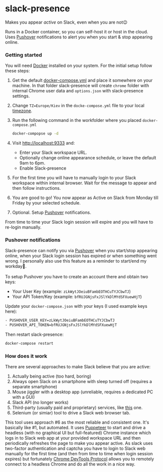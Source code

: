 # slack-presence

Makes you appear _active_ on Slack, even when you are not😉

Runs in a Docker container, so you can self-host it or host in the cloud.</br>
Uses [Pushover](https://pushover.net/) notifications to alert you when you start & stop appearing
online.

### Getting started

You will need [Docker](https://docs.docker.com/get-docker/) installed on your system.
For the initial setup follow these steps:

1. Get the
   default [docker-compose.yml](https://raw.githubusercontent.com/smaug-fm/slack-presence/master/docker-compose.yml)
   and place it somewhere on your machine. In that folder slack-presence will create `chrome` folder
   with internal Chrome user data
   and `options.json` with slack-presence settings.

2. Change `TZ=Europe/Kiev` in the `docke-compose.yml` file to your
   local [timezone](https://en.wikipedia.org/wiki/List_of_tz_database_time_zones).
3. Run the following command in the workfolder where you placed `docker-compose.yml`
   ```bash
   docker-compopse up -d
   ```
4. Visit [http://localhost:9333](http://localhost:9333) and:
    - Enter your Slack workspace URL.
    - Optionally change online appearance schedule, or leave the default 9am to 6pm.
    - Enable Slack-presence
5. For the first time you will have to manually login to your Slack workspace within internal
   browser. Wait for the message to appear and then follow instructions.
6. You are good to go! You now appear as Active on Slack from Monday till Friday by your selected
   schedule.
7. Optional. Setup [Pushover](https://pushover.net/) notifications.

From time to time your Slack login session will expire and you will have to re-login manually.

### Pushover notifications

Slack-presence can notify you via [Pushover](https://pushover.net/) when you start/stop appearing
online, when your Slack login session has expired or when something went wrong.
I personally also use this feature as a reminder to start/end my workday🙂.
<br/>
<br/>
To setup Pushover you have to create an account there and obtain two keys:

- Your User Key (example: `zLkWytJOeiuBFambEOTHCuTYJCbwTJ`)
- Your API Token/Key (example: `bfRUJGNjsFxJSlYkDlMYdSFXuewHjT`)

Update your `docker-compose.json` with your keys (I used example keys here):

```bash
- PUSHOVER_USER_KEY=zLkWytJOeiuBFambEOTHCuTYJCbwTJ
- PUSHOVER_API_TOKEN=bfRUJGNjsFxJSlYkDlMYdSFXuewHjT
```

Then restart slack-presence:

```bash
docker-compose restart
```

### How does it work

There are several approaches to make Slack believe that you are active:

1. Actually being active (too hard, boring)
2. Always open Slack on a smartphone with sleep turned off (requires a separate smartphone)
3. Mouse jiggler with a desktop app (unreliable, requires a dedicated PC with a GUI)
4. Slack API (no longer works)
5. Third-party (usually paid and proprietary) services, like [this](https://presencescheduler.com/)
   one.
6. Selenium (or simiar) tool to drive a Slack web browser tab.

This tool uses approach #6 as the most reliable and consistent one. It's basically like #1, but
automated.
It uses [Puppeteer](https://pptr.dev/) to start and drive a headless (with no graphical UI but
full-featured)
Chrome instance which logs in to Slack web app at your provided workspace URL and then periodically
refreshes the page to
make you appear active.
As slack uses two-factor authentication and captcha you have to login to Slack web manually for the
first time (and then from time to time when login session expires)
but fortunately [Chrome DevTools Protocol](https://chromedevtools.github.io/devtools-protocol/)
allows you to remotely
connect to a headless Chrome and do all the work in a nice way.
